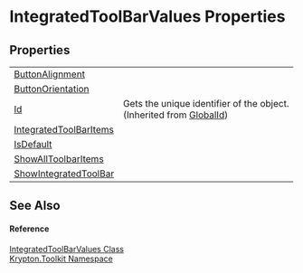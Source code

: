 # IntegratedToolBarValues Properties




## Properties
<table>
<tr>
<td><a href="9ea0f4e6-2416-f5ae-faaf-1013682de663.md">ButtonAlignment</a></td>
<td> </td></tr>
<tr>
<td><a href="e9b27a76-03c5-1dd6-7290-eb67d5e0d300.md">ButtonOrientation</a></td>
<td> </td></tr>
<tr>
<td><a href="71a6846f-bfb6-fb58-b361-6b43ae0583a8.md">Id</a></td>
<td>Gets the unique identifier of the object.<br />(Inherited from <a href="9ef2ca3a-e03e-8927-105a-2f9a6fbdf849.md">GlobalId</a>)</td></tr>
<tr>
<td><a href="8c431381-4df6-888f-7b8c-4fa874023b11.md">IntegratedToolBarItems</a></td>
<td> </td></tr>
<tr>
<td><a href="43063087-62bf-d0ed-101c-1f90efa97f3c.md">IsDefault</a></td>
<td> </td></tr>
<tr>
<td><a href="fde3445d-a2cd-5ce4-7793-3bcc5edcda19.md">ShowAllToolbarItems</a></td>
<td> </td></tr>
<tr>
<td><a href="fe04be68-0b4e-7890-e0a7-9d0fa1b2e369.md">ShowIntegratedToolBar</a></td>
<td> </td></tr>
</table>

## See Also


#### Reference
<a href="29b4a6b6-bb20-74e9-24ee-e5df72cf9cd1.md">IntegratedToolBarValues Class</a>  
<a href="79d2eac2-21f4-54ff-7552-b20c33c30600.md">Krypton.Toolkit Namespace</a>  
